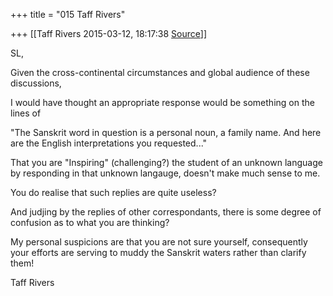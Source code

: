 +++
title = "015 Taff Rivers"

+++
[[Taff Rivers	2015-03-12, 18:17:38 [Source](https://groups.google.com/g/samskrita/c/tZJaNR8bedA)]]



SL,

Given the cross-continental circumstances and global audience of these discussions,

I would have thought an appropriate response would be something on the lines of

"The Sanskrit word in question is a personal noun, a family name. And here are the English interpretations you requested..."

That you are "Inspiring" (challenging?) the student of an unknown language by responding in that unknown langauge, doesn't make much sense to me.

You do realise that such replies are quite useless?

And judjing by the replies of other correspondants, there is some degree of confusion as to what you are thinking?

My personal suspicions are that you are not sure yourself, consequently your efforts are serving to muddy the Sanskrit waters rather than clarify them!

 Taff Rivers

  

